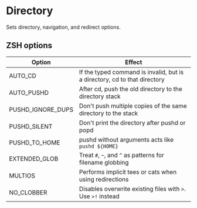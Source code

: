 Directory
=========

Sets directory, navigation, and redirect options.

ZSH options
-----------

| Option | Effect |
| ------ | ----------- |
| AUTO_CD | If the typed command is invalid, but is a directory, cd to that directory |
| AUTO_PUSHD | After cd, push the old directory to the directory stack |
| PUSHD_IGNORE_DUPS | Don't push multiple copies of the same directory to the stack |
| PUSHD_SILENT | Don't print the directory after pushd or popd |
| PUSHD_TO_HOME | pushd without arguments acts like `pushd ${HOME}` |
| EXTENDED_GLOB | Treat `#`, `~`, and `^` as patterns for filename globbing |
| MULTIOS | Performs implicit tees or cats when using redirections |
| NO_CLOBBER | Disables overwrite existing files with `>`. Use `>!` instead |

